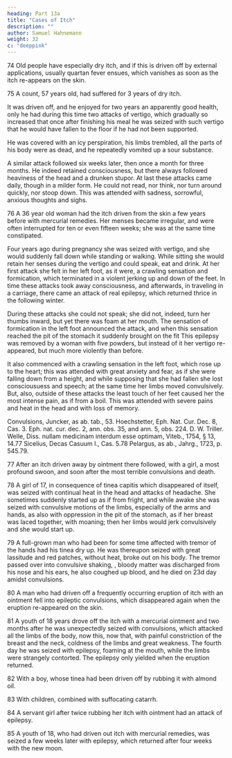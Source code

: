```yaml
---
heading: Part 13a
title: "Cases of Itch"
description: ""
author: Samuel Hahnemann
weight: 32
c: "deeppink"
---
```




74 Old people have especially dry itch, and if this is driven off by external applications, usually quartan fever ensues, which vanishes as soon as the itch re-appears on the skin.

75 A count, 57 years old, had suffered for 3 years of dry itch. 

It was driven off, and he enjoyed for two years an apparently good health, only he had during this time two attacks of vertigo, which gradually so increased that once after finishing his meal he was seized with such vertigo that he would have fallen to the floor if he had not been supported.

He was covered with an icy perspiration, his limbs trembled, all the parts of his body were as dead, and he repeatedly vomited up a sour substance. 

A similar attack followed six weeks later, then once a month for three months. He indeed retained consciousness, but there always followed heaviness of the head and a drunken stupor. At last these attacks came daily, though in a milder form. He could not read, nor think, nor turn around quickly, nor stoop down. This was attended with sadness, sorrowful, anxious thoughts and sighs.

76 A 36 year old woman had the itch driven from the skin a few years before with mercurial remedies. Her menses became irregular, and were often interrupted for ten or even fifteen weeks; she was at the same time constipated. 

Four years ago during pregnancy she was seized with vertigo, and she would suddenly fall down while standing or walking. While sitting she would retain her senses during the vertigo and could speak, eat and drink. At her first attack she felt in her left foot, as it were, a crawling sensation and formication, which terminated in a violent jerking up and down of the feet. In time these attacks took away consciousness, and afterwards, in traveling in a carriage, there came an attack of real epilepsy, which returned thrice in the following winter. 

During these attacks she could not speak; she did not, indeed, turn her thumbs inward, but yet there was foam at her mouth. The sensation of formication in the left foot announced the attack, and when this sensation reached the pit of the stomach it suddenly brought on the fit This epilepsy was removed by a woman with five powders, but instead of it her vertigo re-appeared, but much more violently than before.

It also commenced with a crawling sensation in the left foot, which rose up to the heart; this was attended with great anxiety and fear, as if she were falling down from a height, and while supposing that she had fallen she lost consciousuess and speech; at the same time her limbs moved convulsively. But, also, outside of these attacks the least touch of her feet caused her the most intense pain, as if from a boil. This was attended with severe pains and heat in the head and with loss of memory.

Convulsions, Juncker, as ab. tab., 53. Hoechstetter, Eph. Nat. Cur. Dec. 8, Cas. 3. Eph. nat. cur. dec. 2, ann. obs. 35, and ann. 5, obs. 224. D. W. Triller. Welle, Diss. nullam medicinam interdum esse optimam, Viteb., 1754, § 13, 14.77 Sicelius, Decas Casuum I., Cas. 5.78 Pelargus, as ab., Jahrg., 1723, p. 545.79.

77 After an itch driven away by ointment there followed, with a girl, a most profound swoon, and soon after the most terrible convulsions and death.

78 A girl of 17, in consequence of tinea capitis which disappeared of itself, was seized with continual heat in the head and attacks of headache. She sometimes suddenly started up as if from fright, and while awake she was seized with convulsive motions of the limbs, especially of the arms and hands, as also with oppression in the pit of the stomach, as if her breast was laced together, with moaning; then her limbs would jerk convulsively and she would start up.

79 A full-grown man who had been for some time affected with tremor of the hands had his tinea dry up. He was thereupon seized with great lassitude and red patches, without heat, broke out on his body. The tremor passed over into convulsive shaking, , bloody matter was discharged from his nose and his ears, he also coughed up blood, and he died on 23d day amidst convulsions.

<!-- Epileptic Convulsions and Epilepsy, J. C. Carl in Act. Nat. Cur. VI., obs. 16.80 E. Hagendorn, as above, hist. 9.81 Fr. Hoffmann, Consult. med. I., Cas. 31;82 ibid. med. rat. syst. T. IV., P. III., Cap. I., and in Kinderkrankheitens p. 108. Sauvages, Nosol. spec. 11. De Hautesierk, obs. T. II., p. 300. Sen-nert, prax. III., Cap. 44. Eph. Nat. Cur. Dec. III., ann. 2, obs. 29. Grilling, obs. Med. Cent. III., obs. 73. Th. Bartolin, Cent. III., hist. 20. Fabr. de Hilden, Cent. III., obs. 10.83 Riedlin, lin. med. ann., 1696, Maj. obs. 1.84 Lentilius, Miscell. med. pr., P. I., p. 32. G. W. Wedel, Diss. de aegro epileptico, Jen., 1673.85 Herrm. Grube, de arcanis medicorum non arcanis, Hafn., 1673. -->

80 A man who had driven off a frequently occurring eruption of itch with an ointment fell into epileptic convulsions, which disappeared again when the eruption re-appeared on the skin.

81 A youth of 18 years drove off the itch with a mercurial ointment and two months after he was unexpectedly seized with convulsions, which attacked all the limbs of the body, now this, now that, with painful constriction of the breast and the neck, coldness of the limbs and great weakness. The fourth day he was seized with epilepsy, foaming at the mouth, while the limbs were strangely contorted. The epilepsy only yielded when the eruption returned.

82 With a boy, whose tinea had been driven off by rubbing it with almond oil.

83 With children, combined with suffocating catarrh.

84 A servant girl after twice rubbing her itch with ointment had an attack of epilepsy.

85 A youth of 18, who had driven out itch with mercurial remedies, was seized a few weeks later with epilepsy, which returned after four weeks with the new moon.

<!-- p. 165.86 Tulpius, obs. lib. I., Cap. 8.87 Th. Thompson, Medic. Rathpflege, Leipzig, 1779, pp. 107, 108.88 Hun-dertmark, as ab., p. 32.89 Fr. Hoffmann, Consult. med. I., Cas. 28, p. 141.90 -->